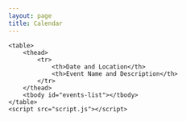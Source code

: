 ```yaml
---
layout: page
title: Calendar
---
```

<html>
    <body>
    <style>
    /* Add this style block */
    #events-list td:first-child {
        width: 40%; /* Adjust this value as needed */
        position: relative;
        z-index: 100; /* Adjust this value as needed */
    }
    #events-list td:last-child {
        width: 60%; /* Adjust this value as needed */
        position: relative;
        z-index: 100; /* Adjust this value as needed */
    }
    /* Add this to set the z-index of your table */
    table {
        position: relative;
        z-index: -2; /* Adjust this value as needed */
    }
</style>

    <table>
        <thead>
            <tr>
                <th>Date and Location</th>
                <th>Event Name and Description</th>
            </tr>
        </thead>
        <tbody id="events-list"></tbody>
    </table>
    <script src="script.js"></script>
</body>
</html>
